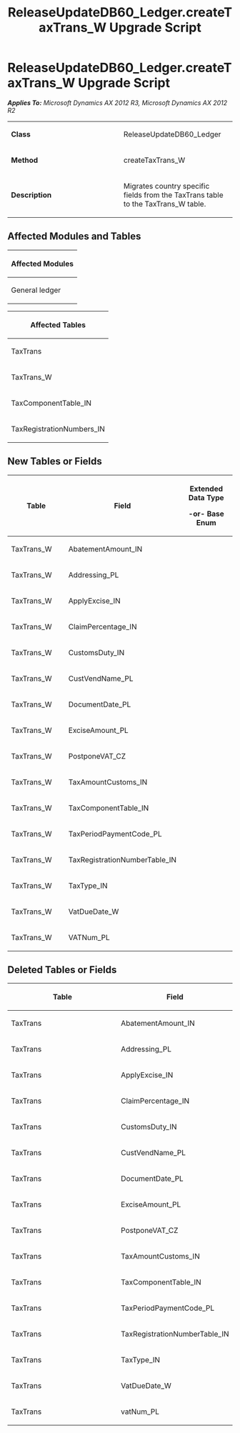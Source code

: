 ﻿---
title: ReleaseUpdateDB60_Ledger.createTaxTrans_W Upgrade Script
TOCTitle: ReleaseUpdateDB60_Ledger.createTaxTrans_W Upgrade Script
ms:assetid: 8df35395-0f50-cfb1-f4c8-4fbddcf9223d
ms:mtpsurl: https://msdn.microsoft.com/en-us/library/JJ736495(v=AX.60)
ms:contentKeyID: 49709685
ms.date: 05/18/2015
mtps_version: v=AX.60
---

# ReleaseUpdateDB60\_Ledger.createTaxTrans\_W Upgrade Script 


_**Applies To:** Microsoft Dynamics AX 2012 R3, Microsoft Dynamics AX 2012 R2_

<table>
<colgroup>
<col style="width: 50%" />
<col style="width: 50%" />
</colgroup>
<tbody>
<tr class="odd">
<td><p><strong>Class</strong></p></td>
<td><p>ReleaseUpdateDB60_Ledger</p></td>
</tr>
<tr class="even">
<td><p><strong>Method</strong></p></td>
<td><p>createTaxTrans_W</p></td>
</tr>
<tr class="odd">
<td><p><strong>Description</strong></p></td>
<td><p>Migrates country specific fields from the TaxTrans table to the TaxTrans_W table.</p></td>
</tr>
</tbody>
</table>


## Affected Modules and Tables

<table>
<colgroup>
<col style="width: 100%" />
</colgroup>
<thead>
<tr class="header">
<th><p>Affected Modules</p></th>
</tr>
</thead>
<tbody>
<tr class="odd">
<td><p>General ledger</p></td>
</tr>
</tbody>
</table>


<table>
<colgroup>
<col style="width: 100%" />
</colgroup>
<thead>
<tr class="header">
<th><p>Affected Tables</p></th>
</tr>
</thead>
<tbody>
<tr class="odd">
<td><p>TaxTrans</p></td>
</tr>
<tr class="even">
<td><p>TaxTrans_W</p></td>
</tr>
<tr class="odd">
<td><p>TaxComponentTable_IN</p></td>
</tr>
<tr class="even">
<td><p>TaxRegistrationNumbers_IN</p></td>
</tr>
</tbody>
</table>


## New Tables or Fields

<table>
<colgroup>
<col style="width: 33%" />
<col style="width: 33%" />
<col style="width: 33%" />
</colgroup>
<thead>
<tr class="header">
<th><p>Table</p></th>
<th><p>Field</p></th>
<th><p>Extended Data Type</p>
<p>-or- Base Enum</p></th>
</tr>
</thead>
<tbody>
<tr class="odd">
<td><p>TaxTrans_W</p></td>
<td><p>AbatementAmount_IN</p></td>
<td><p></p></td>
</tr>
<tr class="even">
<td><p>TaxTrans_W</p></td>
<td><p>Addressing_PL</p></td>
<td><p></p></td>
</tr>
<tr class="odd">
<td><p>TaxTrans_W</p></td>
<td><p>ApplyExcise_IN</p></td>
<td><p></p></td>
</tr>
<tr class="even">
<td><p>TaxTrans_W</p></td>
<td><p>ClaimPercentage_IN</p></td>
<td><p></p></td>
</tr>
<tr class="odd">
<td><p>TaxTrans_W</p></td>
<td><p>CustomsDuty_IN</p></td>
<td><p></p></td>
</tr>
<tr class="even">
<td><p>TaxTrans_W</p></td>
<td><p>CustVendName_PL</p></td>
<td><p></p></td>
</tr>
<tr class="odd">
<td><p>TaxTrans_W</p></td>
<td><p>DocumentDate_PL</p></td>
<td><p></p></td>
</tr>
<tr class="even">
<td><p>TaxTrans_W</p></td>
<td><p>ExciseAmount_PL</p></td>
<td><p></p></td>
</tr>
<tr class="odd">
<td><p>TaxTrans_W</p></td>
<td><p>PostponeVAT_CZ</p></td>
<td><p></p></td>
</tr>
<tr class="even">
<td><p>TaxTrans_W</p></td>
<td><p>TaxAmountCustoms_IN</p></td>
<td><p></p></td>
</tr>
<tr class="odd">
<td><p>TaxTrans_W</p></td>
<td><p>TaxComponentTable_IN</p></td>
<td><p></p></td>
</tr>
<tr class="even">
<td><p>TaxTrans_W</p></td>
<td><p>TaxPeriodPaymentCode_PL</p></td>
<td><p></p></td>
</tr>
<tr class="odd">
<td><p>TaxTrans_W</p></td>
<td><p>TaxRegistrationNumberTable_IN</p></td>
<td><p></p></td>
</tr>
<tr class="even">
<td><p>TaxTrans_W</p></td>
<td><p>TaxType_IN</p></td>
<td><p></p></td>
</tr>
<tr class="odd">
<td><p>TaxTrans_W</p></td>
<td><p>VatDueDate_W</p></td>
<td><p></p></td>
</tr>
<tr class="even">
<td><p>TaxTrans_W</p></td>
<td><p>VATNum_PL</p></td>
<td><p></p></td>
</tr>
</tbody>
</table>


## Deleted Tables or Fields

<table>
<colgroup>
<col style="width: 50%" />
<col style="width: 50%" />
</colgroup>
<thead>
<tr class="header">
<th><p>Table</p></th>
<th><p>Field</p></th>
</tr>
</thead>
<tbody>
<tr class="odd">
<td><p>TaxTrans</p></td>
<td><p>AbatementAmount_IN</p></td>
</tr>
<tr class="even">
<td><p>TaxTrans</p></td>
<td><p>Addressing_PL</p></td>
</tr>
<tr class="odd">
<td><p>TaxTrans</p></td>
<td><p>ApplyExcise_IN</p></td>
</tr>
<tr class="even">
<td><p>TaxTrans</p></td>
<td><p>ClaimPercentage_IN</p></td>
</tr>
<tr class="odd">
<td><p>TaxTrans</p></td>
<td><p>CustomsDuty_IN</p></td>
</tr>
<tr class="even">
<td><p>TaxTrans</p></td>
<td><p>CustVendName_PL</p></td>
</tr>
<tr class="odd">
<td><p>TaxTrans</p></td>
<td><p>DocumentDate_PL</p></td>
</tr>
<tr class="even">
<td><p>TaxTrans</p></td>
<td><p>ExciseAmount_PL</p></td>
</tr>
<tr class="odd">
<td><p>TaxTrans</p></td>
<td><p>PostponeVAT_CZ</p></td>
</tr>
<tr class="even">
<td><p>TaxTrans</p></td>
<td><p>TaxAmountCustoms_IN</p></td>
</tr>
<tr class="odd">
<td><p>TaxTrans</p></td>
<td><p>TaxComponentTable_IN</p></td>
</tr>
<tr class="even">
<td><p>TaxTrans</p></td>
<td><p>TaxPeriodPaymentCode_PL</p></td>
</tr>
<tr class="odd">
<td><p>TaxTrans</p></td>
<td><p>TaxRegistrationNumberTable_IN</p></td>
</tr>
<tr class="even">
<td><p>TaxTrans</p></td>
<td><p>TaxType_IN</p></td>
</tr>
<tr class="odd">
<td><p>TaxTrans</p></td>
<td><p>VatDueDate_W</p></td>
</tr>
<tr class="even">
<td><p>TaxTrans</p></td>
<td><p>vatNum_PL</p></td>
</tr>
</tbody>
</table>

  


